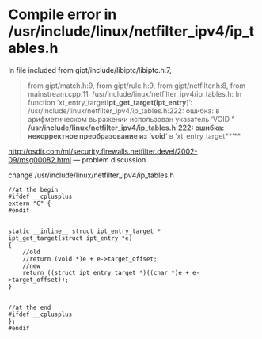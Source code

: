 # Compile error in  /usr/include/linux/netfilter\_ipv4/ip\_tables.h #

In file included from gipt/include/libiptc/libiptc.h:7,
> from gipt/match.h:9,
> from gipt/rule.h:9,
> from gipt/netfilter.h:8,
> from mainstream.cpp:11:
/usr/include/linux/netfilter\_ipv4/ip\_tables.h: In function ‘xt\_entry\_target**ipt\_get\_target(ipt\_entry**)’:
/usr/include/linux/netfilter\_ipv4/ip\_tables.h:222: ошибка: в арифметическом выражении использован указатель ‘VOID **’
/usr/include/linux/netfilter\_ipv4/ip\_tables.h:222: ошибка: некорректное преобразование из ‘void**’ в ‘xt\_entry\_target**’**

http://osdir.com/ml/security.firewalls.netfilter.devel/2002-09/msg00082.html — problem discussion


change /usr/include/linux/netfilter\_ipv4/ip\_tables.h
```
//at the begin
#ifdef __cplusplus
extern "C" {
#endif


static __inline__ struct ipt_entry_target *
ipt_get_target(struct ipt_entry *e)
{
    //old
    //return (void *)e + e->target_offset;
    //new
    return ((struct ipt_entry_target *)((char *)e + e->target_offset));
}


//at the end
#ifdef __cplusplus
};
#endif
```
